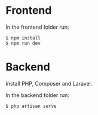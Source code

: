 # Frontend

In the frontend folder run:

    $ npm install
    $ npm run dev

# Backend

Install PHP, Composer and Laravel.

In the backend folder run:

    $ php artisan serve